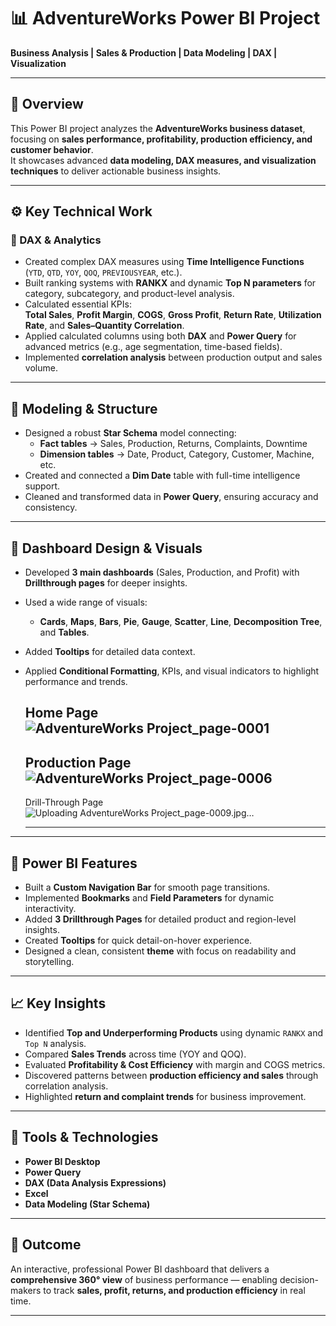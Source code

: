 # 📊 AdventureWorks Power BI Project  
**Business Analysis | Sales & Production | Data Modeling | DAX | Visualization**

---

## 🔹 Overview
This Power BI project analyzes the **AdventureWorks business dataset**, focusing on **sales performance, profitability, production efficiency, and customer behavior**.  
It showcases advanced **data modeling, DAX measures, and visualization techniques** to deliver actionable business insights.

---

## ⚙️ Key Technical Work

### 🧮 DAX & Analytics
- Created complex DAX measures using **Time Intelligence Functions** (`YTD`, `QTD`, `YOY`, `QOQ`, `PREVIOUSYEAR`, etc.).
- Built ranking systems with **RANKX** and dynamic **Top N parameters** for category, subcategory, and product-level analysis.
- Calculated essential KPIs:  
  **Total Sales**, **Profit Margin**, **COGS**, **Gross Profit**, **Return Rate**, **Utilization Rate**, and **Sales–Quantity Correlation**.
- Applied calculated columns using both **DAX** and **Power Query** for advanced metrics (e.g., age segmentation, time-based fields).
- Implemented **correlation analysis** between production output and sales volume.

---

## 🧠 Modeling & Structure
- Designed a robust **Star Schema** model connecting:
  - **Fact tables** → Sales, Production, Returns, Complaints, Downtime  
  - **Dimension tables** → Date, Product, Category, Customer, Machine, etc.
- Created and connected a **Dim Date** table with full-time intelligence support.
- Cleaned and transformed data in **Power Query**, ensuring accuracy and consistency.

---

## 🎨 Dashboard Design & Visuals
- Developed **3 main dashboards** (Sales, Production, and Profit) with **Drillthrough pages** for deeper insights.
- Used a wide range of visuals:
  - **Cards**, **Maps**, **Bars**, **Pie**, **Gauge**, **Scatter**, **Line**, **Decomposition Tree**, and **Tables**.
- Added **Tooltips** for detailed data context.
- Applied **Conditional Formatting**, KPIs, and visual indicators to highlight performance and trends.

  Home Page
  ![AdventureWorks Project_page-0001](https://github.com/user-attachments/assets/70b12b6f-c07e-4cdf-8bba-5644ca23e203)
  ----------------
  Production Page
  ![AdventureWorks Project_page-0006](https://github.com/user-attachments/assets/1d433142-129c-41d8-bc05-89ebd2fee63c)
  --------------
  Drill-Through Page
  ![Uploading AdventureWorks Project_page-0009.jpg…]()

    ------------------




---

## 🧭 Power BI Features
- Built a **Custom Navigation Bar** for smooth page transitions.
- Implemented **Bookmarks** and **Field Parameters** for dynamic interactivity.
- Added **3 Drillthrough Pages** for detailed product and region-level insights.
- Created **Tooltips** for quick detail-on-hover experience.
- Designed a clean, consistent **theme** with focus on readability and storytelling.

---

## 📈 Key Insights
- Identified **Top and Underperforming Products** using dynamic `RANKX` and `Top N` analysis.
- Compared **Sales Trends** across time (YOY and QOQ).
- Evaluated **Profitability & Cost Efficiency** with margin and COGS metrics.
- Discovered patterns between **production efficiency and sales** through correlation analysis.
- Highlighted **return and complaint trends** for business improvement.

---

## 🧰 Tools & Technologies
- **Power BI Desktop**
- **Power Query**
- **DAX (Data Analysis Expressions)**
- **Excel**
- **Data Modeling (Star Schema)**

---

## 🚀 Outcome
An interactive, professional Power BI dashboard that delivers a **comprehensive 360° view** of business performance — enabling decision-makers to track **sales, profit, returns, and production efficiency** in real time.

---
